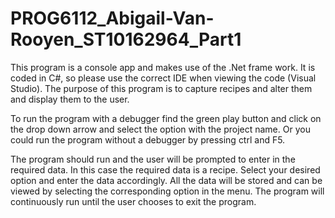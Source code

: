 # PROG6112_Abigail-Van-Rooyen_ST10162964_Part1

This program is a console app and makes use of the .Net frame work. It is coded in C#, so please use the correct IDE when viewing the code (Visual Studio).
The purpose of this program is to capture recipes and alter them and display them to the user.

To run the program with a debugger find the green play button and click on the drop down arrow and select the option with the project name.
Or you could run the program without a debugger by pressing ctrl and F5.

The program should run and the user will be prompted to enter in the required data.
In this case the required data is a recipe.
Select your desired option and enter the data accordingly. All the data will be stored and can be viewed by selecting the corresponding option in the menu.
The program will continuously run until the user chooses to exit the program.
